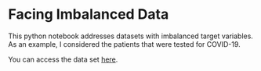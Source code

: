 # Facing Imbalanced Data
This python notebook addresses datasets with imbalanced target variables.
As an example, I considered the patients that were tested for COVID-19.

You can access the data set [here](https://www.kaggle.com/tanmoyx/covid19-patient-precondition-dataset).
